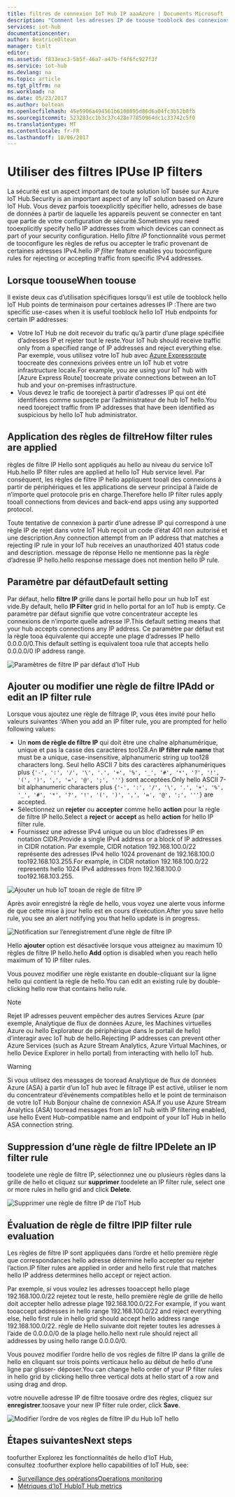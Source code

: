 ```yaml
---
title: filtres de connexion IoT Hub IP aaaAzure | Documents Microsoft
description: "Comment les adresses IP de toouse tooblock des connexions à partir de l’adresse IP spécifique de filtrage pour tooyour Azure IoT hub. Vous pouvez bloquer les connexions à partir d’adresses IP individuelles ou de plages d’adresses IP."
services: iot-hub
documentationcenter: 
author: BeatriceOltean
manager: timlt
editor: 
ms.assetid: f833eac3-5b5f-46a7-a47b-f4f6fc927f3f
ms.service: iot-hub
ms.devlang: na
ms.topic: article
ms.tgt_pltfrm: na
ms.workload: na
ms.date: 05/23/2017
ms.author: boltean
ms.openlocfilehash: 45e5906a494561b6108895d86d6a04fc3b52b8fb
ms.sourcegitcommit: 523283cc1b3c37c428e77850964dc1c33742c5f0
ms.translationtype: MT
ms.contentlocale: fr-FR
ms.lasthandoff: 10/06/2017
---
```

# <a name="use-ip-filters"></a><span data-ttu-id="9776b-104">Utiliser des filtres IP</span><span class="sxs-lookup"><span data-stu-id="9776b-104">Use IP filters</span></span>

<span data-ttu-id="9776b-105">La sécurité est un aspect important de toute solution IoT basée sur Azure IoT Hub.</span><span class="sxs-lookup"><span data-stu-id="9776b-105">Security is an important aspect of any IoT solution based on Azure IoT Hub.</span></span> <span data-ttu-id="9776b-106">Vous devez parfois tooexplicitly spécifier hello, adresses de base de données à partir de laquelle les appareils peuvent se connecter en tant que partie de votre configuration de sécurité.</span><span class="sxs-lookup"><span data-stu-id="9776b-106">Sometimes you need tooexplicitly specify hello IP addresses from which devices can connect as part of your security configuration.</span></span> <span data-ttu-id="9776b-107">Hello _filtre IP_ fonctionnalité vous permet de tooconfigure les règles de refus ou accepter le trafic provenant de certaines adresses IPv4.</span><span class="sxs-lookup"><span data-stu-id="9776b-107">hello _IP filter_ feature enables you tooconfigure rules for rejecting or accepting traffic from specific IPv4 addresses.</span></span>

## <a name="when-toouse"></a><span data-ttu-id="9776b-108">Lorsque toouse</span><span class="sxs-lookup"><span data-stu-id="9776b-108">When toouse</span></span>

<span data-ttu-id="9776b-109">Il existe deux cas d’utilisation spécifiques lorsqu’il est utile de tooblock hello IoT Hub points de terminaison pour certaines adresses IP :</span><span class="sxs-lookup"><span data-stu-id="9776b-109">There are two specific use-cases when it is useful tooblock hello IoT Hub endpoints for certain IP addresses:</span></span>

- <span data-ttu-id="9776b-110">Votre IoT Hub ne doit recevoir du trafic qu’à partir d’une plage spécifiée d’adresses IP et rejeter tout le reste.</span><span class="sxs-lookup"><span data-stu-id="9776b-110">Your IoT hub should receive traffic only from a specified range of IP addresses and reject everything else.</span></span> <span data-ttu-id="9776b-111">Par exemple, vous utilisez votre IoT hub avec [Azure Expressroute] toocreate des connexions privées entre un IoT hub et votre infrastructure locale.</span><span class="sxs-lookup"><span data-stu-id="9776b-111">For example, you are using your IoT hub with [Azure Express Route] toocreate private connections between an IoT hub and your on-premises infrastructure.</span></span>
- <span data-ttu-id="9776b-112">Vous devez le trafic de tooreject à partir d’adresses IP qui ont été identifiées comme suspecte par l’administrateur de hub IoT hello.</span><span class="sxs-lookup"><span data-stu-id="9776b-112">You need tooreject traffic from IP addresses that have been identified as suspicious by hello IoT hub administrator.</span></span>

## <a name="how-filter-rules-are-applied"></a><span data-ttu-id="9776b-113">Application des règles de filtre</span><span class="sxs-lookup"><span data-stu-id="9776b-113">How filter rules are applied</span></span>

<span data-ttu-id="9776b-114">règles de filtre IP Hello sont appliqués au hello au niveau du service IoT Hub.</span><span class="sxs-lookup"><span data-stu-id="9776b-114">hello IP filter rules are applied at hello IoT Hub service level.</span></span> <span data-ttu-id="9776b-115">Par conséquent, les règles de filtre IP hello appliquent tooall des connexions à partir de périphériques et les applications de serveur principal à l’aide de n’importe quel protocole pris en charge.</span><span class="sxs-lookup"><span data-stu-id="9776b-115">Therefore hello IP filter rules apply tooall connections from devices and back-end apps using any supported protocol.</span></span>

<span data-ttu-id="9776b-116">Toute tentative de connexion à partir d’une adresse IP qui correspond à une règle IP de rejet dans votre IoT Hub reçoit un code d’état 401 non autorisé et une description.</span><span class="sxs-lookup"><span data-stu-id="9776b-116">Any connection attempt from an IP address that matches a rejecting IP rule in your IoT hub receives an unauthorized 401 status code and description.</span></span> <span data-ttu-id="9776b-117">message de réponse Hello ne mentionne pas la règle d’adresse IP hello.</span><span class="sxs-lookup"><span data-stu-id="9776b-117">hello response message does not mention hello IP rule.</span></span>

## <a name="default-setting"></a><span data-ttu-id="9776b-118">Paramètre par défaut</span><span class="sxs-lookup"><span data-stu-id="9776b-118">Default setting</span></span>

<span data-ttu-id="9776b-119">Par défaut, hello **filtre IP** grille dans le portail hello pour un hub IoT est vide.</span><span class="sxs-lookup"><span data-stu-id="9776b-119">By default, hello **IP Filter** grid in hello portal for an IoT hub is empty.</span></span> <span data-ttu-id="9776b-120">Ce paramètre par défaut signifie que votre concentrateur accepte les connexions de n’importe quelle adresse IP.</span><span class="sxs-lookup"><span data-stu-id="9776b-120">This default setting means that your hub accepts connections any IP address.</span></span> <span data-ttu-id="9776b-121">Ce paramètre par défaut est la règle tooa équivalente qui accepte une plage d’adresses IP hello 0.0.0.0/0.</span><span class="sxs-lookup"><span data-stu-id="9776b-121">This default setting is equivalent tooa rule that accepts hello 0.0.0.0/0 IP address range.</span></span>

![Paramètres de filtre IP par défaut d’IoT Hub][img-ip-filter-default]

## <a name="add-or-edit-an-ip-filter-rule"></a><span data-ttu-id="9776b-123">Ajouter ou modifier une règle de filtre IP</span><span class="sxs-lookup"><span data-stu-id="9776b-123">Add or edit an IP filter rule</span></span>

<span data-ttu-id="9776b-124">Lorsque vous ajoutez une règle de filtrage IP, vous êtes invité pour hello valeurs suivantes :</span><span class="sxs-lookup"><span data-stu-id="9776b-124">When you add an IP filter rule, you are prompted for hello following values:</span></span>

- <span data-ttu-id="9776b-125">Un **nom de règle de filtre IP** qui doit être une chaîne alphanumérique, unique et pas la casse des caractères too128.</span><span class="sxs-lookup"><span data-stu-id="9776b-125">An **IP filter rule name** that must be a unique, case-insensitive, alphanumeric string up too128 characters long.</span></span> <span data-ttu-id="9776b-126">Seul hello ASCII 7 bits des caractères alphanumériques plus `{'-', ':', '/', '\', '.', '+', '%', '_', '#', '*', '?', '!', '(', ')', ',', '=', '@', ';', '''}` sont acceptées.</span><span class="sxs-lookup"><span data-stu-id="9776b-126">Only hello ASCII 7-bit alphanumeric characters plus `{'-', ':', '/', '\', '.', '+', '%', '_', '#', '*', '?', '!', '(', ')', ',', '=', '@', ';', '''}` are accepted.</span></span>
- <span data-ttu-id="9776b-127">Sélectionnez un **rejeter** ou **accepter** comme hello **action** pour la règle de filtre IP hello.</span><span class="sxs-lookup"><span data-stu-id="9776b-127">Select a **reject** or **accept** as hello **action** for hello IP filter rule.</span></span>
- <span data-ttu-id="9776b-128">Fournissez une adresse IPv4 unique ou un bloc d’adresses IP en notation CIDR.</span><span class="sxs-lookup"><span data-stu-id="9776b-128">Provide a single IPv4 address or a block of IP addresses in CIDR notation.</span></span> <span data-ttu-id="9776b-129">Par exemple, CIDR notation 192.168.100.0/22 représente des adresses IPv4 hello 1024 provenant de 192.168.100.0 too192.168.103.255.</span><span class="sxs-lookup"><span data-stu-id="9776b-129">For example, in CIDR notation 192.168.100.0/22 represents hello 1024 IPv4 addresses from 192.168.100.0 too192.168.103.255.</span></span>

![Ajouter un hub IoT tooan de règle de filtre IP][img-ip-filter-add-rule]

<span data-ttu-id="9776b-131">Après avoir enregistré la règle de hello, vous voyez une alerte vous informe de que cette mise à jour hello est en cours d’exécution.</span><span class="sxs-lookup"><span data-stu-id="9776b-131">After you save hello rule, you see an alert notifying you that hello update is in progress.</span></span>

![Notification sur l’enregistrement d’une règle de filtre IP][img-ip-filter-save-new-rule]

<span data-ttu-id="9776b-133">Hello **ajouter** option est désactivée lorsque vous atteignez au maximum 10 règles de filtre IP hello.</span><span class="sxs-lookup"><span data-stu-id="9776b-133">hello **Add** option is disabled when you reach hello maximum of 10 IP filter rules.</span></span>

<span data-ttu-id="9776b-134">Vous pouvez modifier une règle existante en double-cliquant sur la ligne hello qui contient la règle de hello.</span><span class="sxs-lookup"><span data-stu-id="9776b-134">You can edit an existing rule by double-clicking hello row that contains hello rule.</span></span>

> [!NOTE]
> <span data-ttu-id="9776b-135">Rejet IP adresses peuvent empêcher des autres Services Azure (par exemple, Analytique de flux de données Azure, les Machines virtuelles Azure ou hello Explorateur de périphérique dans le portail de hello) d’interagir avec IoT hub de hello.</span><span class="sxs-lookup"><span data-stu-id="9776b-135">Rejecting IP addresses can prevent other Azure Services (such as Azure Stream Analytics, Azure Virtual Machines, or hello Device Explorer in hello portal) from interacting with hello IoT hub.</span></span>

> [!WARNING]
> <span data-ttu-id="9776b-136">Si vous utilisez des messages de tooread Analytique de flux de données Azure (ASA) à partir d’un IoT hub avec le filtrage IP est activé, utiliser le nom du concentrateur d’événements compatibles hello et le point de terminaison de votre IoT Hub Bonjour chaîne de connexion ASA.</span><span class="sxs-lookup"><span data-stu-id="9776b-136">If you use Azure Stream Analytics (ASA) tooread messages from an IoT hub with IP filtering enabled, use hello Event Hub-compatible name and endpoint of your IoT Hub in hello ASA connection string.</span></span>

## <a name="delete-an-ip-filter-rule"></a><span data-ttu-id="9776b-137">Suppression d’une règle de filtre IP</span><span class="sxs-lookup"><span data-stu-id="9776b-137">Delete an IP filter rule</span></span>

<span data-ttu-id="9776b-138">toodelete une règle de filtre IP, sélectionnez une ou plusieurs règles dans la grille de hello et cliquez sur **supprimer**.</span><span class="sxs-lookup"><span data-stu-id="9776b-138">toodelete an IP filter rule, select one or more rules in hello grid and click **Delete**.</span></span>

![Supprimer une règle de filtre IP de l’IoT Hub][img-ip-filter-delete-rule]

## <a name="ip-filter-rule-evaluation"></a><span data-ttu-id="9776b-140">Évaluation de règle de filtre IP</span><span class="sxs-lookup"><span data-stu-id="9776b-140">IP filter rule evaluation</span></span>

<span data-ttu-id="9776b-141">Les règles de filtre IP sont appliquées dans l’ordre et hello première règle que correspondances hello adresse détermine hello accepter ou rejeter l’action.</span><span class="sxs-lookup"><span data-stu-id="9776b-141">IP filter rules are applied in order and hello first rule that matches hello IP address determines hello accept or reject action.</span></span>

<span data-ttu-id="9776b-142">Par exemple, si vous voulez les adresses tooaccept hello plage 192.168.100.0/22 rejetez tout le reste, hello première règle de grille de hello doit accepter hello adresse plage 192.168.100.0/22.</span><span class="sxs-lookup"><span data-stu-id="9776b-142">For example, if you want tooaccept addresses in hello range 192.168.100.0/22 and reject everything else, hello first rule in hello grid should accept hello address range 192.168.100.0/22.</span></span> <span data-ttu-id="9776b-143">règle de Hello suivante doit rejeter toutes les adresses à l’aide de 0.0.0.0/0 de la plage hello.</span><span class="sxs-lookup"><span data-stu-id="9776b-143">hello next rule should reject all addresses by using hello range 0.0.0.0/0.</span></span>

<span data-ttu-id="9776b-144">Vous pouvez modifier l’ordre hello de vos règles de filtre IP dans la grille de hello en cliquant sur trois points verticaux hello au début de hello d’une ligne par glisser- déposer.</span><span class="sxs-lookup"><span data-stu-id="9776b-144">You can change hello order of your IP filter rules in hello grid by clicking hello three vertical dots at hello start of a row and using drag and drop.</span></span>

<span data-ttu-id="9776b-145">votre nouvelle adresse IP de filtre toosave ordre des règles, cliquez sur **enregistrer**.</span><span class="sxs-lookup"><span data-stu-id="9776b-145">toosave your new IP filter rule order, click **Save**.</span></span>

![Modifier l’ordre de vos règles de filtre IP du Hub IoT hello][img-ip-filter-rule-order]

## <a name="next-steps"></a><span data-ttu-id="9776b-147">Étapes suivantes</span><span class="sxs-lookup"><span data-stu-id="9776b-147">Next steps</span></span>

<span data-ttu-id="9776b-148">toofurther Explorez les fonctionnalités de hello d’IoT Hub, consultez :</span><span class="sxs-lookup"><span data-stu-id="9776b-148">toofurther explore hello capabilities of IoT Hub, see:</span></span>

- <span data-ttu-id="9776b-149">[Surveillance des opérations][lnk-monitor]</span><span class="sxs-lookup"><span data-stu-id="9776b-149">[Operations monitoring][lnk-monitor]</span></span>
- <span data-ttu-id="9776b-150">[Métriques d’IoT Hub][lnk-metrics]</span><span class="sxs-lookup"><span data-stu-id="9776b-150">[IoT Hub metrics][lnk-metrics]</span></span>

<!-- Images -->
[img-ip-filter-default]: ./media/iot-hub-ip-filtering/ip-filter-default.png
[img-ip-filter-add-rule]: ./media/iot-hub-ip-filtering/ip-filter-add-rule.png
[img-ip-filter-save-new-rule]: ./media/iot-hub-ip-filtering/ip-filter-save-new-rule.png
[img-ip-filter-delete-rule]: ./media/iot-hub-ip-filtering/ip-filter-delete-rule.png
[img-ip-filter-rule-order]: ./media/iot-hub-ip-filtering/ip-filter-rule-order.png


<!-- Links -->

[IoT Hub developer guide]: iot-hub-devguide.md
[Azure Expressroute]:  https://azure.microsoft.com/en-us/documentation/articles/expressroute-faqs/#supported-services

[lnk-monitor]: iot-hub-operations-monitoring.md
[lnk-metrics]: iot-hub-metrics.md